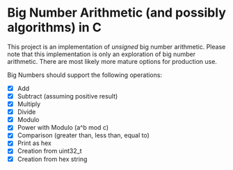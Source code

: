 # Big Number Arithmetic (and possibly algorithms) in C

This project is an implementation of *unsigned* big number arithmetic. Please
note that this implementation is only an exploration of big number arithmetic.
There are most likely more mature options for production use.

Big Numbers should support the following operations:

- [x] Add
- [x] Subtract (assuming positive result)
- [x] Multiply
- [x] Divide
- [x] Modulo
- [x] Power with Modulo (a^b mod c)
- [x] Comparison (greater than, less than, equal to)
- [x] Print as hex
- [x] Creation from uint32_t
- [x] Creation from hex string
